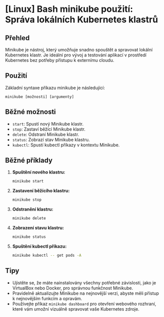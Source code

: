 # [Linux] Bash minikube použití: Správa lokálních Kubernetes klastrů

## Přehled
Minikube je nástroj, který umožňuje snadno spouštět a spravovat lokální Kubernetes klastr. Je ideální pro vývoj a testování aplikací v prostředí Kubernetes bez potřeby přístupu k externímu cloudu.

## Použití
Základní syntaxe příkazu minikube je následující:

```
minikube [možnosti] [argumenty]
```

## Běžné možnosti
- `start`: Spustí nový Minikube klastr.
- `stop`: Zastaví běžící Minikube klastr.
- `delete`: Odstraní Minikube klastr.
- `status`: Zobrazí stav Minikube klastru.
- `kubectl`: Spustí kubectl příkazy v kontextu Minikube.

## Běžné příklady
1. **Spuštění nového klastru:**
   ```bash
   minikube start
   ```

2. **Zastavení běžícího klastru:**
   ```bash
   minikube stop
   ```

3. **Odstranění klastru:**
   ```bash
   minikube delete
   ```

4. **Zobrazení stavu klastru:**
   ```bash
   minikube status
   ```

5. **Spuštění kubectl příkazu:**
   ```bash
   minikube kubectl -- get pods -A
   ```

## Tipy
- Ujistěte se, že máte nainstalovány všechny potřebné závislosti, jako je VirtualBox nebo Docker, pro správnou funkčnost Minikube.
- Pravidelně aktualizujte Minikube na nejnovější verzi, abyste měli přístup k nejnovějším funkcím a opravám.
- Používejte příkaz `minikube dashboard` pro otevření webového rozhraní, které vám umožní vizuálně spravovat vaše Kubernetes zdroje.